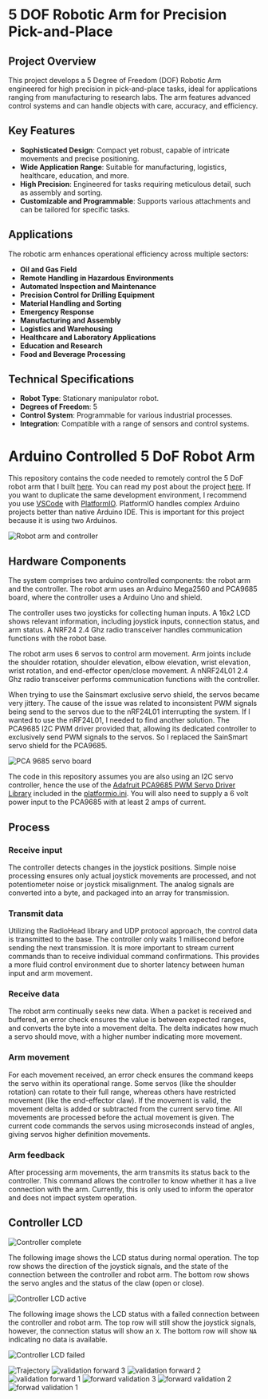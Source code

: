 [//]: # (image reference)
[controller_complete]: ./images/controller-complete.jpg
[controller_lcd_active]: ./images/controller-lcd-active.jpg
[controller_lcd_failed]: ./images/controller-lcd-failed.jpg
[pca9685]: ./images/pca9685-integrated.jpg
[robot_arm_and_controller]: ./images/robot-arm-kit-finished-2.jpg
[robot_arm_electronics]: ./images/complete-electronics.jpg
[shield_picture]: ./images/SainSmart-Robot-Shield-Arduino-MEGA2560-R3.jpg
[shield_schematic]: ./images/SainSmart-Robot-Shield-Arduino-MEGA2560-Schematic.png

# 5 DOF Robotic Arm for Precision Pick-and-Place

## Project Overview
This project develops a 5 Degree of Freedom (DOF) Robotic Arm engineered for high precision in pick-and-place tasks, ideal for applications ranging from manufacturing to research labs. The arm features advanced control systems and can handle objects with care, accuracy, and efficiency.

## Key Features
- **Sophisticated Design**: Compact yet robust, capable of intricate movements and precise positioning.
- **Wide Application Range**: Suitable for manufacturing, logistics, healthcare, education, and more.
- **High Precision**: Engineered for tasks requiring meticulous detail, such as assembly and sorting.
- **Customizable and Programmable**: Supports various attachments and can be tailored for specific tasks.

## Applications
The robotic arm enhances operational efficiency across multiple sectors:
- **Oil and Gas Field**
- **Remote Handling in Hazardous Environments**
- **Automated Inspection and Maintenance**
- **Precision Control for Drilling Equipment**
- **Material Handling and Sorting**
- **Emergency Response**
- **Manufacturing and Assembly**
- **Logistics and Warehousing**
- **Healthcare and Laboratory Applications**
- **Education and Research**
- **Food and Beverage Processing**

## Technical Specifications
- **Robot Type**: Stationary manipulator robot.
- **Degrees of Freedom**: 5
- **Control System**: Programmable for various industrial processes.
- **Integration**: Compatible with a range of sensors and control systems.


# Arduino Controlled 5 DoF Robot Arm

This repository contains the code needed to remotely control the 5 DoF robot arm that I built [here](https://joshschertz.com/2017/07/15/Robot-Arm-Part-1-Arm-Build/). You can read my post about the project [here](https://joshschertz.com/2020/02/05/Robot-Arm-Part-6-Advanced-Code/). If you want to duplicate the same development environment, I recommend you use [VSCode](https://code.visualstudio.com/) with [PlatformIO](https://platformio.org/). PlatformIO handles complex Arduino projects better than native Arduino IDE. This is important for this project because it is using two Arduinos.

![Robot arm and controller][robot_arm_and_controller]

## Hardware Components

The system comprises two arduino controlled components: the robot arm and the controller. The robot arm uses an Arduino Mega2560 and PCA9685 board, where the controller uses a Arduino Uno and shield.

The controller uses two joysticks for collecting human inputs. A 16x2 LCD shows relevant information, including joystick inputs, connection status, and arm status. A NRF24 2.4 Ghz radio transceiver handles communication functions with the robot base.

The robot arm uses 6 servos to control arm movement. Arm joints include the shoulder rotation, shoulder elevation, elbow elevation, wrist elevation, wrist rotation, and end-effector open/close movement. A nNRF24L01 2.4 Ghz radio transceiver performs communication functions with the controller.

When trying to use the Sainsmart exclusive servo shield, the servos became very jittery. The cause of the issue was related to inconsistent PWM signals being send to the servos due to the nRF24L01 interrupting the system. If I wanted to use the nRF24L01, I needed to find another solution. The PCA9685 I2C PWM driver provided that, allowing its dedicated controller to exclusively send PWM signals to the servos. So I replaced the SainSmart servo shield for the PCA9685.

![PCA 9685 servo board][pca9685]

The code in this repository assumes you are also using an I2C servo controller, hence the use of the [Adafruit PCA9685 PWM Servo Driver Library](https://github.com/adafruit/Adafruit-PWM-Servo-Driver-Library) included in the [platformio.ini](https://github.com/camisatx/arduino-robot-arm/blob/master/platformio.ini#L22). You will also need to supply a 6 volt power input to the PCA9685 with at least 2 amps of current.

## Process

### Receive input

The controller detects changes in the joystick positions. Simple noise processing ensures only actual joystick movements are processed, and not potentiometer noise or joystick misalignment. The analog signals are converted into a byte, and packaged into an array for transmission.

### Transmit data

Utilizing the RadioHead library and UDP protocol approach, the control data is transmitted to the base. The controller only waits 1 millisecond before sending the next transmission. It is more important to stream current commands than to receive individual command confirmations. This provides a more fluid control environment due to shorter latency between human input and arm movement.

### Receive data

The robot arm continually seeks new data. When a packet is received and buffered, an error check ensures the value is between expected ranges, and converts the byte into a movement delta. The delta indicates how much a servo should move, with a higher number indicating more movement.

### Arm movement

For each movement received, an error check ensures the command keeps the servo within its operational range. Some servos (like the shoulder rotation) can rotate to their full range, whereas others have restricted movement (like the end-effector claw). If the movement is valid, the movement delta is added or subtracted from the current servo time. All movements are processed before the actual movement is given. The current code commands the servos using microseconds instead of angles, giving servos higher definition movements.

### Arm feedback

After processing arm movements, the arm transmits its status back to the controller. This command allows the controller to know whether it has a live connection with the arm. Currently, this is only used to inform the operator and does not impact system operation.

## Controller LCD

![Controller complete][controller_complete]

The following image shows the LCD status during normal operation. The top row shows the direction of the joystick signals, and the state of the connection between the controller and robot arm. The bottom row shows the servo angles and the status of the claw (open or close).

![Controller LCD active][controller_lcd_active]

The following image shows the LCD status with a failed connection between the controller and robot arm. The top row will still show the joystick signals, however, the connection status will show an `X`. The bottom row will show `NA` indicating no data is available.

![Controller LCD failed][controller_lcd_failed]


![Trajectory](https://github.com/user-attachments/assets/431bec94-2d34-451d-8697-44c7abaec11c)
![validation forward 3](https://github.com/user-attachments/assets/5dcef8d8-9e94-4aba-9abe-62a684fe4273)
![validation forward 2](https://github.com/user-attachments/assets/136e3755-78f4-4904-9734-5cd2511ebfbc)
![validation forward 1](https://github.com/user-attachments/assets/ec6697cf-ffeb-4125-aa6b-3569d5ee5305)
![forward validation 3](https://github.com/user-attachments/assets/4525e329-758b-4d17-b0fc-e70417639369)
![forward validation 2](https://github.com/user-attachments/assets/5371db9f-f1f5-405c-980c-a264e6fafb6b)
![forwad validation 1](https://github.com/user-attachments/assets/6b853fce-a420-4880-b804-f832e8de8b0a)

